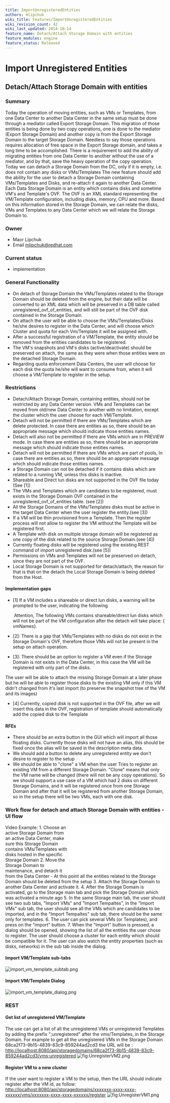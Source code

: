 ```yaml
---
title: ImportUnregisteredEntities
authors: mlipchuk
wiki_title: Features/ImportUnregisteredEntities
wiki_revision_count: 42
wiki_last_updated: 2014-10-14
feature_name: Detach/Attach Storage Domain with entities
feature_modules: engine
feature_status: Released
---
```


# Import Unregistered Entities

## Detach/Attach Storage Domain with entities

### Summary

Today the operation of moving entities, such as VMs or Templates, from one Data Center to another Data Center in the same setup must be done through a mediator called Export Storage Domain.
This migration of those entities is being done by two copy operations, one is done to the mediator (Export Storage Domain) and another copy is from the Export Storage Domain to the target Storage Domain.
Needless to say those operations requires allocation of free space in the Export Storage domain, and takes a long time to be accomplished.
There is a requirement to add the ability of migrating entities from one Data Center to another without the use of a mediator, and by that, save the heavy operation of the copy operation.
Today we can detach a Storage Domain from the DC, only if it is empty, i.e. does not contain any disks or VMs/Templates
The new feature should add the ability for the user to detach a Storage Domain containing VMs/Templates and Disks, and re-attach it again to another Data Center.
Each Data Storage Domain is an entity which contains disks and sometime VM's and Template's OVF.
The OVF is an XML standard representing the VM/Template configuration, including disks, memory, CPU and more.
Based on this information stored in the Storage Domain, we can relate the disks, VMs and Templates to any Data Center which we will relate the Storage Domain to.

### Owner

*   Maor Lipchuk
*   Email <mlipchuk@redhat.com>

### Current status

*   implementation

### General Functionality

*   On detach of Storage Domain the VMs/Templates related to the Storage Domain should be deleted from the engine, but their data will be converted to an XML data which will be preserved in a DB table called unregistered_ovf_of_entities, and will still be part of the OVF disk contained in the Storage Domain.
*   On attach the user will be able to choose the VMs/Templates/Disks he/she desires to register in the Data Center, and will choose which Cluster and quota for each Vm/Template it will be assigned with.
*   After a successful registration of a VM/Template, the entity should be removed from the entities candidates to be registered.
*   The VM's snapshots and VM's disks (active/deactivate) should be preserved on attach, the same as they were when those entities were on the detached Storage Domain.
*   Regarding quota enforcement Data Centers, the user will choose for each disk the quota he/she will want to consume from, when it will choose a VM/Template to register in the setup.

### Restrictions

*   Detach/Attach Storage Domain, containing entities, should not be restricted by any Data Center version.
     VMs and Templates can be moved from old/new Data Center to another with no limitation, except the cluster which the user choose for each VM/Template.
*   Detach will not be permitted if there are VMs/Templates which are delete protected. In case there are entities as so, there should be an appropriate message which should indicate those entities names.
*   Detach will also not be permitted if there are VMs which are in PREVIEW mode. In case there are entities as so, there should be an appropriate message which should indicate those entities names.
*   Detach will not be permitted if there are VMs which are part of pools, In case there are entities as so, there should be an appropriate message which should indicate those entities names.
*   a Storage Domain can not be detached if it contains disks which are related to a running VM, unless this disks is inactive.
*   Shareable and Direct lun disks are not supported in the OVF file today (See [1])
*   The VMs and Templates which are candidates to be registered, must exists in the Storage Domain OVF contained in the unregistered_ovf_of_entities table. (see [2])
*   All the Storage Domains of the VMs/Templates disks must be active in the target Data Center when the user register the entity.(see [3])
*   If a VM will be thin provisioned from a Template. Then the register process will not allow to register the VM without the Template will be registered first.
*   A Template with disk on multiple storage domain will be registered as one copy of the disk related to the source Storage Domain.(see [4])
*   Currently floating disks will be registered using the existing REST command of import unregistered disk.(see [5])
*   Permissions on VMs and Templates will not be preserved on detach, since they are not part of the OVF.
*   Local Storage Domain is not supported for detach/attach, the reason for that is that on the detach the Local Storage Domain is being deleted from the Host.

#### Implementation gaps

*   [1] If a VM includes a shareable or direct lun disks, a warning will be prompted to the user, indicating the following

       Attention, The following VMs contains shareable/direct lun disks which will not be part of the VM configuration after the detach will take place: {vmNames}.

*   [2]: There is a gap that VMs/Templates with no disks do not exist in the Storage Domain's OVF, therefore those VMs will not be present in the setup on attach operation.
*   [3]: There should be an option to register a VM even if the Storage Domain is not exists in the Data Center, in this case the VM will be registered with only part of the disks.

The user will be able to attach the missing Storage Domain at a later phase but he will be able to register those disks to the existing VM only if this VM didn't changed from it's last import (to preserve the snapshot tree of the VM and its images)

*   [4] Currently, copied disk is not supported in the OVF file, after we will insert this data in the OVF, registration of template should automatically add the copied disk to the Template

#### RFEs

*   There should be an extra button in the GUI which will import all those floating disks. Currently those disks will not have an alias, this should be fixed once the alias will be saved in the description meta data.
*   We should add a button to delete any unregistered entity we don't desire to register to the setup
*   We should be able to "clone" a VM when the user Tries to register an existing VM from a different Storage Domain.
     "Clone" means that only the VM name will be changed (there will not be any copy operations).
     So we should support a use case of a VM which had 2 disks on different Storage Domains, and it will be registered once from one Storage Domain and after that it will be registered from another Storage Domain, so in the setup there will be two VMs, each with one disk.

### Work flow for detach and attach Storage Domain with entities - UI flow

Video Example: <iframe width="300" src="//youtube.com/embed/DLcxDB0MY38" frameborder="0" align="right" allowfullscreen="true"> </iframe> 1. Choose an active Storage Domain from an active Data Center, make sure this Storage Domain contains VMs/Templates with disks hosted in the specific Storage Domain
2. Move the Storage Domain to maintenance, and detach it from the Data Center - At this point all the entities related to the Storage Domain should be deleted from the setup
3. Attach the Storage Domain to another Data Center and activate it.
4. After the Storage Domain is activated, go to the Storage main tab and pick the Storage Domain which was activated a minute ago
5. In the same Storage main tab, the user should see two sub tabs, "Import VMs" and "Import Tempaltes", in the "Import VMs" sub tab, the user should see all the VMs which are candidates to be imported, and in the "Import Tempaltes" sub tab, there should be the same only for templates.
6. The user can pick several VMs (or Templates), and press on the "import" button.
7. When the "Import" button is pressed, a dialog should be opened, showing the list of all the entities the user chose to register.
 The user should choose a cluster for each entity which should be compatible for it.
 The user can also watch the entity properties (such as disks, networks) in the sub tab inside the dialog.

#### Import VM/Template sub-tabs

![](import_vm_template_subtab.png "import_vm_template_subtab.png")

#### Import VM/Template Dialog

![](import_vm_template_dialog.png "import_vm_template_dialog.png")

### REST

#### Get list of unregistered VM/Template

The use can get a list of all the unregistered VMs or unregistered Templates by adding the prefix ";unregistered" after the vms/Templates, in the Storage Domain.
For example to get all the unregistered VMs in the Storage Domain 68ca2f73-9b15-4839-83c9-859244ad2cd3 the URL will be : <http://localhost:8080/api/storagedomains/68ca2f73-9b15-4839-83c9-859244ad2cd3/vms;unregistered> ![](UnregisterVM2.png "fig:UnregisterVM2.png")

#### Register VM to a new cluster

If the user want to register a VM to the setup, then the URL should indicate register after the VM id, as follow: <http://localhost:8080/api/storagedomains/xxxxxxx-xxxx-xxxx-xxxxxx/vms/xxxxxxx-xxxx-xxxx-xxxxxx/register> ![](UnregisterVM1.png "fig:UnregisterVM1.png")
